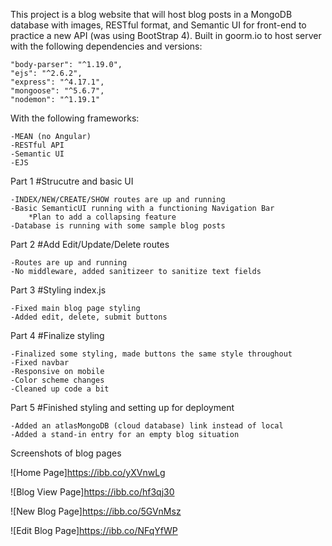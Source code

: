 This project is a blog website that will host blog posts in a MongoDB database with images, RESTful format, and Semantic UI for front-end to practice a new API (was using BootStrap 4).  Built in goorm.io to host server with the following dependencies and versions: 

	"body-parser": "^1.19.0",
    "ejs": "^2.6.2",
    "express": "^4.17.1",
    "mongoose": "^5.6.7",
    "nodemon": "^1.19.1"

With the following frameworks: 

	-MEAN (no Angular)
	-RESTful API 
	-Semantic UI
	-EJS


Part 1 
#Strucutre and basic UI

	-INDEX/NEW/CREATE/SHOW routes are up and running
	-Basic SemanticUI running with a functioning Navigation Bar
		*Plan to add a collapsing feature
	-Database is running with some sample blog posts
	
Part 2
#Add Edit/Update/Delete routes

	-Routes are up and running
	-No middleware, added sanitizeer to sanitize text fields
	
Part 3
#Styling index.js

	-Fixed main blog page styling
	-Added edit, delete, submit buttons
	
Part 4
#Finalize styling

	-Finalized some styling, made buttons the same style throughout
	-Fixed navbar
	-Responsive on mobile
	-Color scheme changes
	-Cleaned up code a bit
	
Part 5
#Finished styling and setting up for deployment

	-Added an atlasMongoDB (cloud database) link instead of local
	-Added a stand-in entry for an empty blog situation

Screenshots of blog pages

![Home Page]https://ibb.co/yXVnwLg

![Blog View Page]https://ibb.co/hf3qj30

![New Blog Page]https://ibb.co/5GVnMsz

![Edit Blog Page]https://ibb.co/NFqYfWP
